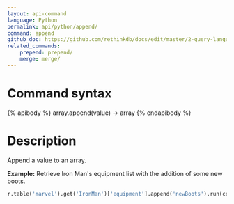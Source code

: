 ```yaml
---
layout: api-command 
language: Python
permalink: api/python/append/
command: append 
github_doc: https://github.com/rethinkdb/docs/edit/master/2-query-language/api/python/document-manipulation/append.md
related_commands:
    prepend: prepend/
    merge: merge/
---
```


# Command syntax #

{% apibody %}
array.append(value) &rarr; array
{% endapibody %}

# Description #

Append a value to an array.

__Example:__ Retrieve Iron Man's equipment list with the addition of some new boots.

```py
r.table('marvel').get('IronMan')['equipment'].append('newBoots').run(conn)
```


